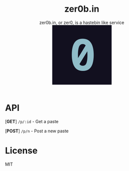 <div align="center">
    <h1>zer0b.in</h1>
    zer0b.in, or zer0, is a hastebin like service
    <br>
    <img src="./frontend/zero.png" />
    <br>
    <br>
</div>

# API

[**GET**] `/p/:id` - Get a paste

[**POST**] `/p/n` - Post a new paste

# License

MIT
